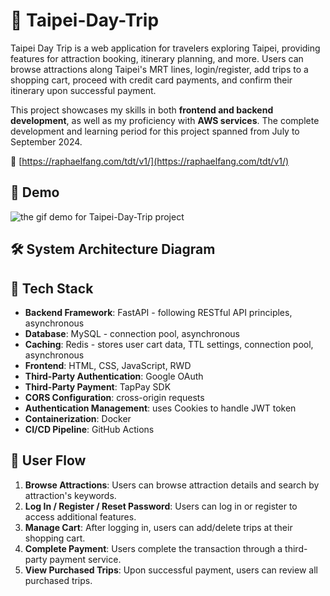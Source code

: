 # 🌆 Taipei-Day-Trip

Taipei Day Trip is a web application for travelers exploring Taipei, providing features for attraction booking, itinerary planning, and more. Users can browse attractions along Taipei's MRT lines, login/register, add trips to a shopping cart, proceed with credit card payments, and confirm their itinerary upon successful payment.

This project showcases my skills in both **frontend and backend development**, as well as my proficiency with **AWS services**. The complete development and learning period for this project spanned from July to September 2024.

🔗 [https://raphaelfang.com/tdt/v1/](https://raphaelfang.com/tdt/v1/)

## 🎥 Demo

![the gif demo for Taipei-Day-Trip project](https://i.imgur.com/vQCUmY1.gif)

## 🛠️ System Architecture Diagram

## 🧰 Tech Stack

- **Backend Framework**: FastAPI - following RESTful API principles, asynchronous
- **Database**: MySQL - connection pool, asynchronous
- **Caching**: Redis - stores user cart data, TTL settings, connection pool, asynchronous
- **Frontend**: HTML, CSS, JavaScript, RWD
- **Third-Party Authentication**: Google OAuth
- **Third-Party Payment**: TapPay SDK
- **CORS Configuration**: cross-origin requests
- **Authentication Management**: uses Cookies to handle JWT token
- **Containerization**: Docker
- **CI/CD Pipeline**: GitHub Actions

## 👤 User Flow

1. **Browse Attractions**: Users can browse attraction details and search by attraction's keywords.
2. **Log In / Register / Reset Password**: Users can log in or register to access additional features.
3. **Manage Cart**: After logging in, users can add/delete trips at their shopping cart.
4. **Complete Payment**: Users complete the transaction through a third-party payment service.
5. **View Purchased Trips**: Upon successful payment, users can review all purchased trips.
